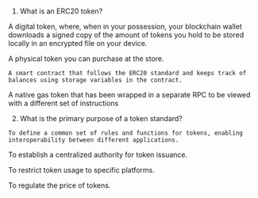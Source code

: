 #

1. What is an ERC20 token?


A digital token, where, when in your possession, your blockchain wallet downloads a signed copy of the amount of tokens you hold to be stored locally in an encrypted file on your device.


A physical token you can purchase at the store.


`A smart contract that follows the ERC20 standard and keeps track of balances using storage variables in the contract.`


A native gas token that has been wrapped in a separate RPC to be viewed with a different set of instructions


2. What is the primary purpose of a token standard?


`To define a common set of rules and functions for tokens, enabling interoperability between different applications.`


To establish a centralized authority for token issuance.


To restrict token usage to specific platforms.


To regulate the price of tokens.


